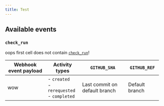 ```yaml
---
title: Test
---
```


## Available events

### `check_run`

oops first cell does not contain [`check_run`](/webhooks/event-payloads/#check_run)!

| Webhook event payload | Activity types | `GITHUB_SHA` | `GITHUB_REF` |
| --------------------- | -------------- | ------------ | -------------|
| wow | - `created`<br/>- `rerequested`<br/>- `completed` | Last commit on default branch | Default branch |
